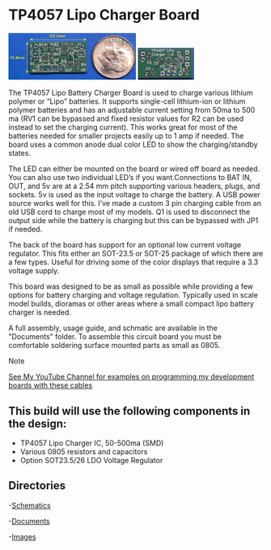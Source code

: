 # TP4057 Lipo Charger Board

<img src="img/LipoChrgAdj_r2_pcb_t.jpg" width="50%">
<img src="img/LipoChrgAdj_r2_pcb_b.jpg" width="22%">

The TP4057 Lipo Battery Charger Board is used to charge various lithium polymer or “Lipo” batteries. It supports single-cell lithium-ion or lithium polymer batteries and has an adjustable current setting from 50ma to 500 ma (RV1 can be bypassed and fixed resistor values for R2 can be used instead to set the charging current). This works great for most of the batteries needed for smaller projects easily up to 1 amp if needed. The board uses a common anode dual color LED to show the charging/standby states. 

The LED can either be mounted on the board or wired off board as needed. You can also use two individual LED’s if you want.Connections to BAT IN, OUT, and 5v are at a 2.54 mm pitch supporting various headers, plugs, and sockets. 5v is used as the input voltage to charge the battery. A USB power source works well for this. I’ve made a custom 3 pin charging cable from an old USB cord to charge most of my models. Q1 is used to disconnect the output side while the battery is charging but this can be bypassed with JP1 if needed.

The back of the board has support for an optional low current voltage regulator. This fits either an SOT-23.5 or SOT-25 package of which there are a few types. Useful for driving some of the color displays that require a 3.3 voltage supply.

This board was designed to be as small as possible while providing a few options for battery charging and voltage regulation. Typically used in scale model builds, dioramas or other areas where a small compact lipo battery charger is needed.

A full assembly, usage guide, and schmatic are available in the "Documents" folder. To assemble this circuit board you must be comfortable soldering surface mounted parts as small as 0805.
 
> [!NOTE]
> [See My YouTube Channel for examples on programming my development boards with these cables](https://www.youtube.com/@Johnny_Electronic/playlists)

## This build will use the following components in the design:

* TP4057 Lipo Charger IC, 50-500ma (SMD)
* Various 0805 resistors and capacitors
* Option SOT23.5/26 LDO Voltage Regulator


## Directories

-[Schematics](schematics/)

-[Documents](doc/)

-[Images](img/)






